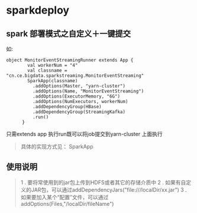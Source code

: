 # sparkdeploy
## spark 部署模式之自定义＋一键提交
如:
<pre><code>object MonitorEventStreamingRunner extends App {
        val workerNum = "4"
        val classname = "cn.ce.bigdata.sparkstreaming.MonitorEventStreaming"
        SparkApp(classname)
          .addOptions(Master, "yarn-cluster")
          .addOptions(Name, "MonitorEventStreaming")
          .addOptions(ExecutorMemory, "6G")
          .addOptions(NumExecutors, workerNum)
          .addDependencyGroup(HBase)
          .addDependencyGroup(StreamingKafka)
          .run()
      }
</code></pre>
只需extends app 执行run既可以将job提交到yarn-cluster 上面执行
> 具体的实现方式见： SparkApp

## 使用说明
> 1 . 要将常使用到的jar包上传到HDFS或者其它的存储介质中
  2 . 如果有自定义的JAR包，可以通过addDependencyJars("file:///localDir/xx.jar") 
  3 . 如果要加入某个“配置”文件，可以通过addOptions(Files,"/localDir/fileName")


